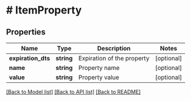 # # ItemProperty

## Properties

Name | Type | Description | Notes
------------ | ------------- | ------------- | -------------
**expiration_dts** | **string** | Expiration of the property | [optional]
**name** | **string** | Property name | [optional]
**value** | **string** | Property value | [optional]

[[Back to Model list]](../../README.md#models) [[Back to API list]](../../README.md#endpoints) [[Back to README]](../../README.md)
